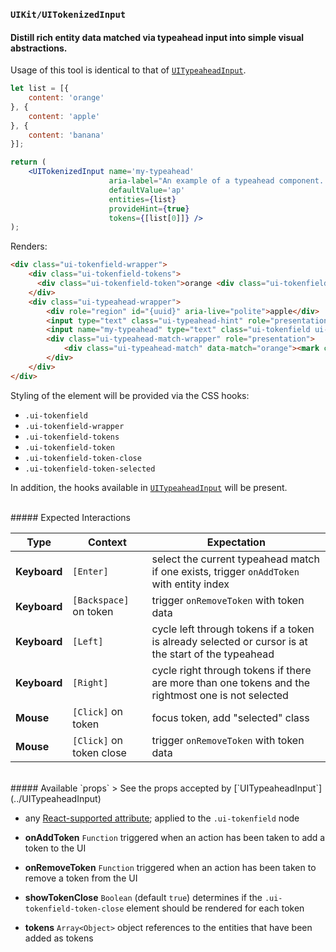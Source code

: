 ### `UIKit/UITokenizedInput`
#### Distill rich entity data matched via typeahead input into simple visual abstractions.

Usage of this tool is identical to that of [`UITypeaheadInput`](../UITypeaheadInput).

```jsx
let list = [{
    content: 'orange'
}, {
    content: 'apple'
}, {
    content: 'banana'
}];

return (
    <UITokenizedInput name='my-typeahead'
                      aria-label="An example of a typeahead component. Suggestions will be called out as matches are found. Press the right arrow to  accept a text suggestion or the up and down arrows to cycle through the list when available."
                      defaultValue='ap'
                      entities={list}
                      provideHint={true}
                      tokens={[list[0]]} />
);
```

Renders:

```html
<div class="ui-tokenfield-wrapper">
    <div class="ui-tokenfield-tokens">
      <div class="ui-tokenfield-token">orange <div class="ui-tokenfield-token-close"></div></div>
    </div>
    <div class="ui-typeahead-wrapper">
        <div role="region" id="{uuid}" aria-live="polite">apple</div>
        <input type="text" class="ui-typeahead-hint" role="presentation" tabindex='-1' disabled />
        <input name="my-typeahead" type="text" class="ui-tokenfield ui-typeahead" aria-label="An example of a typeahead component. Suggestions will be called out as matches are found. Press the right arrow to accept a text suggestion or the up and down arrows to cycle through the list when available." aria-controls="{uuid}" /> <!-- initializes to "or" -->
        <div class="ui-typeahead-match-wrapper" role="presentation">
            <div class="ui-typeahead-match" data-match="orange"><mark class="ui-typeahead-match-highlight">ap</mark>ple</div>
        </div>
    </div>
</div>
```

Styling of the element will be provided via the CSS hooks:

- `.ui-tokenfield`
- `.ui-tokenfield-wrapper`
- `.ui-tokenfield-tokens`
- `.ui-tokenfield-token`
- `.ui-tokenfield-token-close`
- `.ui-tokenfield-token-selected`

In addition, the hooks available in [`UITypeaheadInput`](../UITypeaheadInput) will be present.

<br />
##### Expected Interactions

Type | Context | Expectation
---- | ------- | -----------
**Keyboard** | `[Enter]` | select the current typeahead match if one exists, trigger `onAddToken` with entity index
**Keyboard** | `[Backspace]` on token | trigger `onRemoveToken` with token data
**Keyboard** | `[Left]` | cycle left through tokens if a token is already selected or cursor is at the start of the typeahead
**Keyboard** | `[Right]` | cycle right through tokens if there are more than one tokens and the rightmost one is not selected
**Mouse** | `[Click]` on token | focus token, add "selected" class
**Mouse** | `[Click]` on token close | trigger `onRemoveToken` with token data

<br />
##### Available `props`
> See the props accepted by [`UITypeaheadInput`](../UITypeaheadInput)

- any [React-supported attribute](https://facebook.github.io/react/docs/tags-and-attributes.html#html-attributes); applied to the `.ui-tokenfield` node

- **onAddToken** `Function`
  triggered when an action has been taken to add a token to the UI

- **onRemoveToken** `Function`
  triggered when an action has been taken to remove a token from the UI

- **showTokenClose** `Boolean`
  (default `true`) determines if the `.ui-tokenfield-token-close` element should be rendered for each token

- **tokens** `Array<Object>`
  object references to the entities that have been added as tokens
